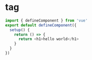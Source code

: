 # tag <DemoView />``` javascriptimport { defineComponent } from 'vue'
export default defineComponent({
  setup() {
    return () => {
      return <h1>hello world</h1>
    }
  }
})```